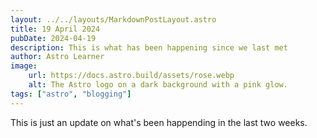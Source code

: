 ```yaml
---
layout: ../../layouts/MarkdownPostLayout.astro
title: 19 April 2024
pubDate: 2024-04-19
description: This is what has been happening since we last met
author: Astro Learner
image:
    url: https://docs.astro.build/assets/rose.webp
    alt: The Astro logo on a dark background with a pink glow.
tags: ["astro", "blogging"]
---
```


This is just an update on what's been happending in the last two weeks.